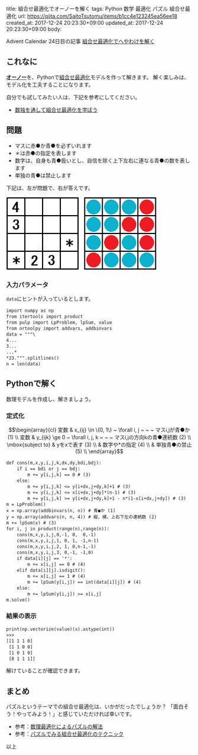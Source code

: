 title: 組合せ最適化でオーノーを解く
tags: Python 数学 最適化 パズル 組合せ最適化
url: https://qiita.com/SaitoTsutomu/items/b1cc4e123245ea56ee18
created_at: 2017-12-24 20:23:30+09:00
updated_at: 2017-12-24 20:23:30+09:00
body:

Advent Calendar 24日目の記事 [組合せ最適化でへやわけを解く](https://qiita.com/SaitoTsutomu/items/82c670fd5aba8bad081d)

## これなに

[**オーノー**](http://0hn0.com/)を、Pythonで[組合せ最適化](https://qiita.com/SaitoTsutomu/items/bfbf4c185ed7004b5721)モデルを作って解きます。
解く楽しみは、モデル化を工夫することになります。

自分でも試してみたい人は、下記を参考にしてください。

- [数独を通して組合せ最適化を学ぼう](https://qiita.com/SaitoTsutomu/items/bd09190d8a02432b3f16)

## 問題
* マスに赤●か青●を必ずいれます
* ＊は赤●の指定を表します
* 数字は、自身も青●扱いとし、自信を除く上下左右に連なる青●の数を表します
* 単独の青●は禁止します

下記は、左が問題で、右が答えです。

![](https://raw.githubusercontent.com/SaitoTsutomu/opt4puzzle/master/pic/ohno.png)

### 入力パラメータ

`data`にヒントが入っているとします。

```py3:python
import numpy as np
from itertools import product
from pulp import LpProblem, lpSum, value
from ortoolpy import addvars, addbinvars
data = """\
4...
3...
...*
*23.""".splitlines()
n = len(data)
```

## Pythonで解く

数理モデルを作成し、解きましょう。

### 定式化

```math
\begin{array}{cl}
            変数 & x_{ij} \in \{0, 1\} ~ \forall i, j ~ ~ ~ マスi,jが青●か (1) \\
            変数 & y_{ijk} \ge 0 ~ \forall i, j, k ~ ~ ~ マスi,jの方向kの青●連続数 (2) \\
\mbox{subject to} & yをxで表す (3) \\
                 & 数字や*の指定 (4) \\
                 & 単独青●の禁止 (5) \\
\end{array}
```

```py3:python
def cons(m,x,y,i,j,k,dx,dy,bdi,bdj):
    if i == bdi or j == bdj:
        m += y[i,j,k] == 0 # (3)
    else:
        m += y[i,j,k] <= y[i+dx,j+dy,k]+1 # (3)
        m += y[i,j,k] <= x[i+dx,j+dy]*(n-1) # (3)
        m += y[i,j,k] >= y[i+dx,j+dy,k]+1 - n*(1-x[i+dx,j+dy]) # (3)
m = LpProblem()
x = np.array(addbinvars(n, n)) # 青●か (1)
y = np.array(addvars(n, n, 4)) # 縦、横、上右下左の連続数 (2)
m += lpSum(x) # (3)
for i, j in product(range(n),range(n)):
    cons(m,x,y,i,j,0,-1, 0,  0,-1)
    cons(m,x,y,i,j,1, 0, 1, -1,n-1)
    cons(m,x,y,i,j,2, 1, 0,n-1,-1)
    cons(m,x,y,i,j,3, 0,-1, -1,0)
    if data[i][j] == '*':
        m += x[i,j] == 0 # (4)
    elif data[i][j].isdigit():
        m += x[i,j] == 1 # (4)
        m += lpSum(y[i,j]) == int(data[i][j]) # (4)
    else:
        m += lpSum(y[i,j]) >= x[i,j]
m.solve()
```

### 結果の表示

```py3:python
print(np.vectorize(value)(x).astype(int))
>>>
[[1 1 1 0]
 [1 1 0 0]
 [1 0 1 0]
 [0 1 1 1]]
```

解けていることが確認できます。

## まとめ

パズルというテーマでの組合せ最適化は、いかがだったでしょうか？
「面白そう！やってみよう！」と感じていただければ幸いです。

- 参考：[数理最適化によるパズルの解法](https://qiita.com/SaitoTsutomu/items/0c0db8d22979fc9de8f4)
- 参考：[パズルでみる組合せ最適化のテクニック](https://qiita.com/SaitoTsutomu/items/f05f4ff05d4ce6099ff3)

以上

